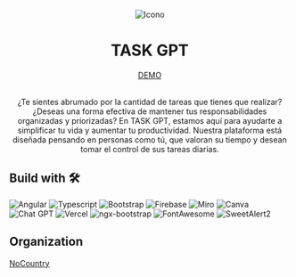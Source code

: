
<div align="center">
  <br>
  <img src="https://i.ibb.co/txk7qRJ/apple-icon-180x180.png" alt="Icono" border="0">
</div>

<h1 align="center">
    <b>TASK GPT</b>
</h1>

 <div align="center">
   <a href="https://c14-29-n-java-angular-6czz.vercel.app" alt="">DEMO</a>
 </div>

 <br>

 <div align="center">
   <p>¿Te sientes abrumado por la cantidad de tareas que tienes que realizar? ¿Deseas una forma efectiva de mantener tus responsabilidades organizadas y priorizadas? En TASK GPT, estamos aquí para ayudarte a simplificar tu vida y aumentar tu productividad.
Nuestra plataforma está diseñada pensando en personas como tú, que valoran su tiempo y desean tomar el control de sus tareas diarias.
  </p>
 </div>


 


## Build with 🛠️

![Angular](https://img.shields.io/static/v1?style=for-the-badge&message=Angular&color=red&logo=Angular&logoColor=white&label=)
![Typescript](https://img.shields.io/static/v1?style=for-the-badge&message=Typescript&color=008CDD&logo=Typescript&logoColor=white&label=)
![Bootstrap](https://img.shields.io/static/v1?style=for-the-badge&message=Bootstrap&color=7A33FF&logo=Bootstrap&logoColor=white&label=)
![Firebase](https://img.shields.io/static/v1?style=for-the-badge&message=Firebase&color=orange&logo=Firebase&logoColor=FFFFFF&label=)
![Miro](https://img.shields.io/static/v1?style=for-the-badge&message=Miro&color=yellow&logo=Miro&logoColor=FFFFFF&label=)
![Canva](https://img.shields.io/static/v1?style=for-the-badge&message=Canva&color=0099BB&logo=Canva&logoColor=FFFFFF&label=)
![Chat GPT](https://img.shields.io/static/v1?style=for-the-badge&message=OPENAI&color=00C0A3&logo=Openai&logoColor=FFFFFF&label=)
![Vercel](https://img.shields.io/static/v1?style=for-the-badge&message=Vercel&color=000000&logo=Vercel&logoColor=FFFFFF&label=)
![ngx-bootstrap](https://img.shields.io/badge/ngx-bootstrap-123456)
![FontAwesome](https://img.shields.io/badge/FontAwesome-123456)
![SweetAlert2](https://img.shields.io/badge/SweetAlert2-123456)




## Organization
[NoCountry](https://www.nocountry.tech/)



